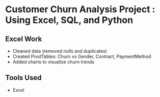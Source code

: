 #  Customer Churn Analysis Project : Using Excel, SQL, and Python


##  Excel Work

- Cleaned data (removed nulls and duplicates)
- Created PivotTables: Churn vs Gender, Contract, PaymentMethod
- Added charts to visualize churn trends

## Tools Used
- Excel



